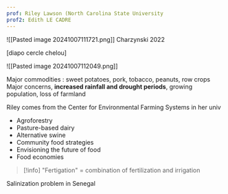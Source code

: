 ```yaml
---
prof: Riley Lawson (North Carolina State University
prof2: Edith LE CADRE
---
```

![[Pasted image 20241007111721.png]]
Charzynski 2022 


[diapo cercle chelou]

![[Pasted image 20241007112049.png]]

Major commodities : sweet potatoes, pork, tobacco, peanuts, row crops
Major concerns, **increased rainfall and drought periods**, growing population, loss of farmland

Riley comes from the Center for Environmental Farming Systems in her univ 
- Agroforestry
- Pasture-based dairy
- Alternative swine
- Community food strategies
- Envisioning the future of food
- Food economies


>[!info] "Fertigation" = combination of fertilization and irrigation

Salinization problem in Senegal 

 